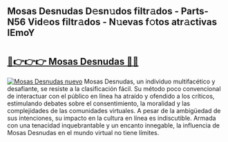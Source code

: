 ## Mosas Desnudas D𝚎sn𝚞dos filtr𝚊dos - Parts-N56 Vid𝚎os filtr𝚊dos - N𝚞evas f𝚘tos atr𝚊ctivas IEmoY

# <h2><a href="http://mb1acr.tromn.icu/?c=Mosas+Desnudas">🔗👉👉👉 Mosas Desnudas 🔗🔗</a></h2>

[![Mosas Desnudas nuevo](https://i.imgur.com/pEAQMta.gif)](http://mb1acr.tromn.icu/?c=Mosas+Desnudas)
Mosas Desnudas, un individuo multifacético y desafiante, se resiste a la clasificación fácil. Su método poco convencional de interactuar con el público en línea ha atraído y ofendido a los críticos, estimulando debates sobre el consentimiento, la moralidad y las complejidades de las comunidades virtuales. A pesar de la ambigüedad de sus intenciones, su impacto en la cultura en línea es indiscutible. Armada con una tenacidad inquebrantable y un encanto innegable, la influencia de Mosas Desnudas en el mundo virtual no tiene límites.
